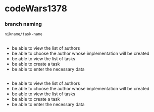 # codeWars1378


### branch naming

`nikname/task-name`


## 
- be able to view the list of authors
- be able to choose the author whose implementation will be created
- be able to view the list of tasks
- be able to create a task
- be able to enter the necessary data


## 
- be able to view the list of authors
- be able to choose the author whose implementation will be created
- be able to view the list of tasks
- be able to create a task
- be able to enter the necessary data
